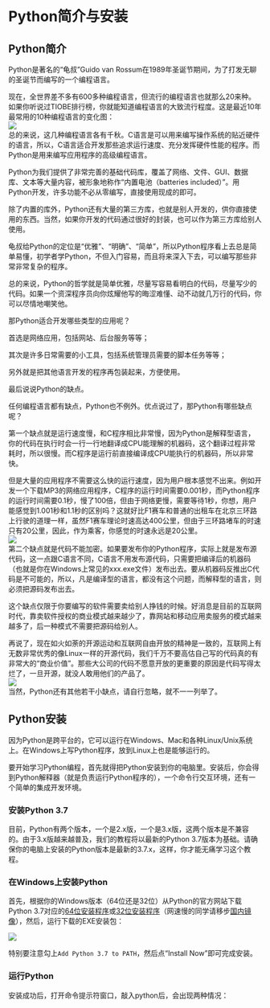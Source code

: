 # Python简介与安装   
## Python简介   
Python是著名的“龟叔”Guido van Rossum在1989年圣诞节期间，为了打发无聊的圣诞节而编写的一个编程语言。    
     
现在，全世界差不多有600多种编程语言，但流行的编程语言也就那么20来种。如果你听说过TIOBE排行榜，你就能知道编程语言的大致流行程度。这是最近10年最常用的10种编程语言的变化图：  
<img src="https://cdn.liaoxuefeng.com/cdn/files/attachments/00138595453161126cc9f11f1d441b0934661239528fa55000/0">    
总的来说，这几种编程语言各有千秋。C语言是可以用来编写操作系统的贴近硬件的语言，所以，C语言适合开发那些追求运行速度、充分发挥硬件性能的程序。而Python是用来编写应用程序的高级编程语言。  
     
Python为我们提供了非常完善的基础代码库，覆盖了网络、文件、GUI、数据库、文本等大量内容，被形象地称作“内置电池（batteries included）”。用Python开发，许多功能不必从零编写，直接使用现成的即可。   
    
除了内置的库外，Python还有大量的第三方库，也就是别人开发的，供你直接使用的东西。当然，如果你开发的代码通过很好的封装，也可以作为第三方库给别人使用。   
    
龟叔给Python的定位是“优雅”、“明确”、“简单”，所以Python程序看上去总是简单易懂，初学者学Python，不但入门容易，而且将来深入下去，可以编写那些非常非常复杂的程序。   
   
总的来说，Python的哲学就是简单优雅，尽量写容易看明白的代码，尽量写少的代码。如果一个资深程序员向你炫耀他写的晦涩难懂、动不动就几万行的代码，你可以尽情地嘲笑他。    
     
那Python适合开发哪些类型的应用呢？   
     
首选是网络应用，包括网站、后台服务等等；   
      
其次是许多日常需要的小工具，包括系统管理员需要的脚本任务等等；   
     
另外就是把其他语言开发的程序再包装起来，方便使用。   
    
最后说说Python的缺点。   
     
任何编程语言都有缺点，Python也不例外。优点说过了，那Python有哪些缺点呢？   
     
第一个缺点就是运行速度慢，和C程序相比非常慢，因为Python是解释型语言，你的代码在执行时会一行一行地翻译成CPU能理解的机器码，这个翻译过程非常耗时，所以很慢。而C程序是运行前直接编译成CPU能执行的机器码，所以非常快。    

但是大量的应用程序不需要这么快的运行速度，因为用户根本感觉不出来。例如开发一个下载MP3的网络应用程序，C程序的运行时间需要0.001秒，而Python程序的运行时间需要0.1秒，慢了100倍，但由于网络更慢，需要等待1秒，你想，用户能感觉到1.001秒和1.1秒的区别吗？这就好比F1赛车和普通的出租车在北京三环路上行驶的道理一样，虽然F1赛车理论时速高达400公里，但由于三环路堵车的时速只有20公里，因此，作为乘客，你感觉的时速永远是20公里。    
<img src="https://cdn.liaoxuefeng.com/cdn/files/attachments/001386817301840d023640b45b844b99ab37e34106f2eaa000/0">  
第二个缺点就是代码不能加密。如果要发布你的Python程序，实际上就是发布源代码，这一点跟C语言不同，C语言不用发布源代码，只需要把编译后的机器码（也就是你在Windows上常见的xxx.exe文件）发布出去。要从机器码反推出C代码是不可能的，所以，凡是编译型的语言，都没有这个问题，而解释型的语言，则必须把源码发布出去。    
   
这个缺点仅限于你要编写的软件需要卖给别人挣钱的时候。好消息是目前的互联网时代，靠卖软件授权的商业模式越来越少了，靠网站和移动应用卖服务的模式越来越多了，后一种模式不需要把源码给别人。    
     
再说了，现在如火如荼的开源运动和互联网自由开放的精神是一致的，互联网上有无数非常优秀的像Linux一样的开源代码，我们千万不要高估自己写的代码真的有非常大的“商业价值”。那些大公司的代码不愿意开放的更重要的原因是代码写得太烂了，一旦开源，就没人敢用他们的产品了。    
<img src="https://cdn.liaoxuefeng.com/cdn/files/attachments/0013868176293326466225daa824587bef6bb39c8683c2c000/0">    
当然，Python还有其他若干小缺点，请自行忽略，就不一一列举了。   
## Python安装   
因为Python是跨平台的，它可以运行在Windows、Mac和各种Linux/Unix系统上。在Windows上写Python程序，放到Linux上也是能够运行的。   
    
要开始学习Python编程，首先就得把Python安装到你的电脑里。安装后，你会得到Python解释器（就是负责运行Python程序的），一个命令行交互环境，还有一个简单的集成开发环境。   
   
### 安装Python 3.7   
   
目前，Python有两个版本，一个是2.x版，一个是3.x版，这两个版本是不兼容的。由于3.x版越来越普及，我们的教程将以最新的Python 3.7版本为基础。请确保你的电脑上安装的Python版本是最新的3.7.x，这样，你才能无痛学习这个教程。   
   
### 在Windows上安装Python   
   
首先，根据你的Windows版本（64位还是32位）从Python的官方网站下载Python 3.7对应的[64位安装程序](https://www.python.org/ftp/python/3.7.0/python-3.7.0-amd64.exe)或[32位安装程序](https://www.python.org/ftp/python/3.7.0/python-3.7.0.exe)（网速慢的同学请移步[国内镜像](https://pan.baidu.com/s/1kU5OCOB#list/path=%2Fpub%2Fpython)），然后，运行下载的EXE安装包：   
    
<img src="https://cdn.liaoxuefeng.com/cdn/files/attachments/0014466016166222cc7c2907cef4caab66ad8d53e77841e000/l">    
    
特别要注意勾上```Add Python 3.7 to PATH```，然后点“Install Now”即可完成安装。   
    
### 运行Python   
   
安装成功后，打开命令提示符窗口，敲入python后，会出现两种情况：   
   
   




